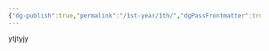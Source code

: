 ```yaml
---
{"dg-publish":true,"permalink":"/1st-year/1th/","dgPassFrontmatter":true,"created":"2025-03-14T15:12:27.281+02:00","updated":"2025-03-14T15:17:03.015+02:00"}
---
```


ytjtyjy
